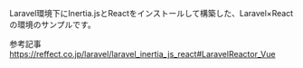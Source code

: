 Laravel環境下にInertia.jsとReactをインストールして構築した、Laravel×Reactの環境のサンプルです。

参考記事　
https://reffect.co.jp/laravel/laravel_inertia_js_react#LaravelReactor_Vue
